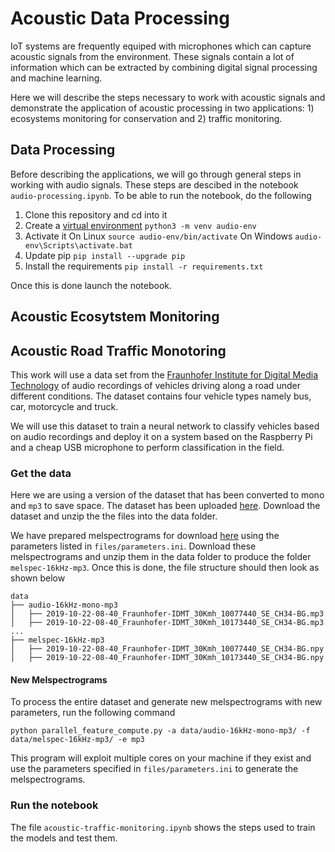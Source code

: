 # Acoustic Data Processing
IoT systems are frequently equiped with microphones which can capture acoustic signals from the environment. These signals contain a lot of information which can be extracted by combining digital signal processing and machine learning.

Here we will describe the steps necessary to work with acoustic signals and demonstrate the application of acoustic processing in two applications: 1) ecosystems monitoring for conservation and 2) traffic monitoring.

## Data Processing

Before describing the applications, we will go through general steps in working with audio signals. These steps are descibed in the notebook `audio-processing.ipynb`. To be able to run the notebook,
do the following

1. Clone this repository and cd into it
1. Create a [virtual environment](https://docs.python.org/3/tutorial/venv.html)
`python3 -m venv audio-env`
1. Activate it
On Linux
`source audio-env/bin/activate`
On Windows
`audio-env\Scripts\activate.bat`
1. Update pip `pip install --upgrade pip`
1. Install the requirements
`pip install -r requirements.txt`


Once this is done launch the notebook.


## Acoustic Ecosytstem Monitoring


## Acoustic Road Traffic Monotoring
This work will use a data set from the [Fraunhofer Institute for Digital Media Technology](https://www.idmt.fraunhofer.de/en/publications/traffic.html) of audio recordings of vehicles driving along a road under different conditions. The dataset contains four vehicle types namely bus, car, motorcycle and truck.

We will use this dataset to train a neural network to classify vehicles based on audio recordings and deploy it on a system  based on the Raspberry Pi and a cheap USB microphone to perform classification in the field.


### Get the data
Here we are using a version of the dataset that has been converted to mono and `mp3` to save space. The dataset has been uploaded [here](https://drive.google.com/file/d/1-wvwEL766FvvpgJYi_adrxAyu2rHW77A/view?usp=sharing). Download the dataset and unzip the the files into the data folder.



We have prepared melspectrograms for download [here](https://drive.google.com/file/d/1ibw9jKKqx8lDWEPyOEIGqmJkXqMkvew1/view?usp=sharing) using the parameters listed in `files/parameters.ini`. Download these melspectrograms and unzip them in the data folder to produce the folder `melspec-16kHz-mp3`. Once this is done, the file structure should then look as shown below

```
data
├── audio-16kHz-mono-mp3
│   ├── 2019-10-22-08-40_Fraunhofer-IDMT_30Kmh_10077440_SE_CH34-BG.mp3
│   ├── 2019-10-22-08-40_Fraunhofer-IDMT_30Kmh_10173440_SE_CH34-BG.mp3
...
├── melspec-16kHz-mp3
│   ├── 2019-10-22-08-40_Fraunhofer-IDMT_30Kmh_10077440_SE_CH34-BG.npy
│   ├── 2019-10-22-08-40_Fraunhofer-IDMT_30Kmh_10173440_SE_CH34-BG.npy
```

#### New Melspectrograms
To process the entire dataset and generate new melspectrograms with new parameters, run the following command

```
python parallel_feature_compute.py -a data/audio-16kHz-mono-mp3/ -f data/melspec-16kHz-mp3/ -e mp3
```

This program will exploit multiple cores on your machine if they exist and use the parameters specified in `files/parameters.ini` to generate the melspectrograms.


### Run the notebook
The file `acoustic-traffic-monitoring.ipynb` shows the steps used to train the models and test them.
